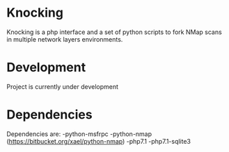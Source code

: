 # Knocking
 Knocking is a php interface and a set of python scripts to fork NMap scans in multiple network layers environments.

# Development
Project is currently under development

# Dependencies
Dependencies are: 
-python-msfrpc
-python-nmap (https://bitbucket.org/xael/python-nmap)
-php7.1
-php7.1-sqlite3
